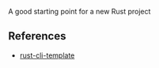 A good starting point for a new Rust project

## References

* [rust-cli-template](https://github.com/kbknapp/rust-cli-template)
